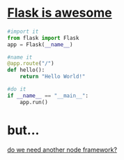 # [Flask is awesome](http://flask.pocoo.org/) #

```python
#import it
from flask import Flask
app = Flask(__name__)

#name it
@app.route("/")
def hello():
    return "Hello World!"

#do it
if __name__ == "__main__":
    app.run()
```

# but... #
[do we need another node framework?](node_frameworks.md)

